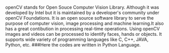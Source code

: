 openCV stands for Open Souce Computer Vision Library. Although it was developed by Intel but it is maintained by a developer's community  under openCV Foundations. It is an open source software library to serve the purpose of computer vision, image processing and machine learning.It also has a great contibution in processing real-time operations. Using openCV images and videos can be processed to identify faces, hands or objects. It supports wide variety of programming languages like C, C++, JAVA, Python, etc. 
###Here the codes are written in Python Language.
